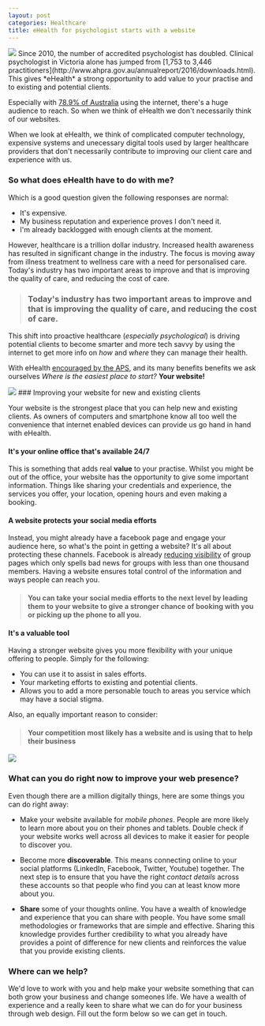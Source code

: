 ```yaml
---
layout: post
categories: Healthcare
title: eHealth for psychologist starts with a website
---
```

<img src="{{ site.baseurl }}/images/ehealth/01.jpg">
Since 2010, the number of accredited psychologist has doubled. Clinical psychologist in Victoria alone has jumped from [1,753 to 3,446 practitioners](http://www.ahpra.gov.au/annualreport/2016/downloads.html). This gives *eHealth* a strong opportunity to add value to your practise and to existing and potential clients. 

Especially with [78.9% of Australia](http://www.abs.gov.au/ausstats/abs@.nsf/mf/8146.0) using the internet, there's a huge audience to reach. So when we think of eHealth we don't necessarily think of our websites.

When we look at eHealth, we think of complicated computer technology, expensive systems and unecessary digital tools used by larger healthcare providers that don't necessarily contribute to improving our client care and experience with us. 

### So what does eHealth have to do with me?

Which is a good question given the following responses are normal:

* It's expensive.
* My business reputation and experience proves I don't need it.
* I'm already backlogged with enough clients at the moment.

However, healthcare is a trillion dollar industry. Increased health awareness has resulted in significant change in the industry. The focus is moving away from illness treatment to wellness care with a need for personalised care. Today's industry has two important areas to improve and that is improving the quality of care, and reducing the cost of care.

> ### Today's industry has two important areas to improve and that is improving the quality of care, and reducing the cost of care.

This shift into proactive healthcare (*especially psychological*) is driving potential clients to become smarter and more tech savvy by using the internet to get more info on *how* and *where* they can manage their health. 

With eHealth [encouraged by the APS](https://www.psychology.org.au/Content.aspx?ID=5849), and its many benefits benefits we ask ourselves *Where is the easiest place to start?* **Your website!**


<img src="{{ site.baseurl }}/images/ehealth/02.jpg">
### Improving your website for new and existing clients

Your website is the strongest place that you can help new and existing clients. As owners of computers and smartphone know all too well the convenience that internet enabled devices can provide us go hand in hand with eHealth.

#### It's your online office that's available 24/7
This is something that adds real __value__ to your practise. Whilst you might be out of the office, your website has the opportunity to give some important information. Things like sharing your credentials and experience, the services you offer, your location, opening hours and even making a booking.

#### A website protects your social media efforts
Instead, you might already have a facebook page and engage your audience here, so what's the point in getting a website? It's all about protecting these channels. Facebook is already [reducing visibility](https://www.webics.com.au/blog/social-media/facebook-organic-reach/) of group pages which only spells bad news for groups with less than one thousand members. Having a website ensures total control of the information and ways people can reach you. 

> #### You can take your social media efforts to the next level by leading them to your website to give a stronger chance of booking with you or picking up the phone to all you.  

#### It's a valuable tool
Having a stronger website gives you more flexibility with your unique offering to people. Simply for the following:

* You can use it to assist in sales efforts.
* Your marketing efforts to existing and potential clients.
* Allows you to add a more personable touch to areas you service which may have a social stigma.

Also, an equally important reason to consider:


> #### Your competition most likely has a website and is using that to help their business



<img src="{{ site.baseurl }}/images/ehealth/03.jpg">

### What can you do right now to improve your web presence?
Even though there are a million digitally things, here are some things you can do right away:

* Make your website available for _mobile phones_. People are more likely to learn more about you on their phones and tablets. Double check if your website works well across all devices to make it easier for people to discover you.

* Become more **discoverable**. This means connecting online to your social platforms (LinkedIn, Facebook, Twitter, Youtube) together. The next step is to ensure that you have the right *contact details* across these accounts so that people who find you can at least know more about you.

* **Share** some of your thoughts online. You have a wealth of knowledge and experience that you can share with people. You have some small methodologies or frameworks that are simple and effective. Sharing this knowledge provides further credibility to what you already have provides a point of difference for new clients and reinforces the value that you provide existing clients.

### Where can we help?

We'd love to work with you and help make your website something that can both grow your business and change someones life. We have a wealth of experience and a really keen to share what we can do for your business through web design. Fill out the form below so we can get in touch.
